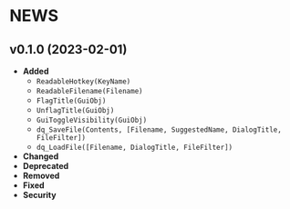 # NEWS

## v0.1.0 (2023-02-01)

- **Added**
    - `ReadableHotkey(KeyName)`
    - `ReadableFilename(Filename)`
    - `FlagTitle(GuiObj)`
    - `UnflagTitle(GuiObj)`
    - `GuiToggleVisibility(GuiObj)`
    - `dq_SaveFile(Contents, [Filename, SuggestedName, DialogTitle, FileFilter])`
    - `dq_LoadFile([Filename, DialogTitle, FileFilter])`
- **Changed**
- **Deprecated**
- **Removed**
- **Fixed**
- **Security**


